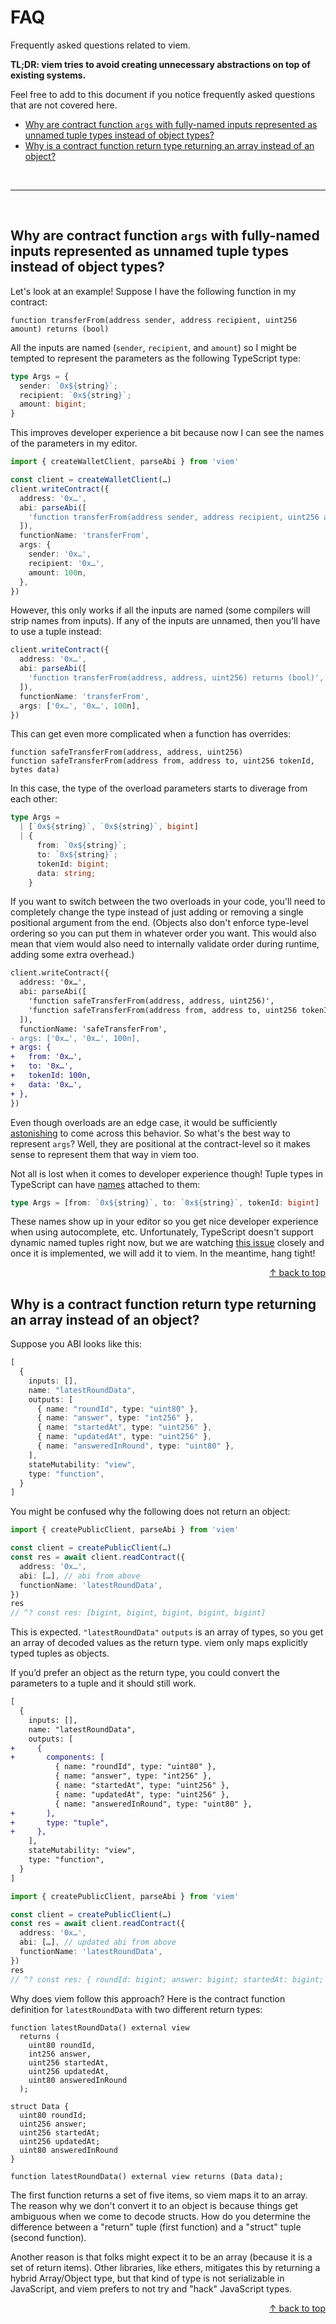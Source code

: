 # FAQ

Frequently asked questions related to viem.

**TL;DR: viem tries to avoid creating unnecessary abstractions on top of existing systems.**

Feel free to add to this document if you notice frequently asked questions that are not covered here.

- [Why are contract function `args` with fully-named inputs represented as unnamed tuple types instead of object types?](#why-are-contract-function-args-with-fully-named-inputs-represented-as-unnamed-tuple-types-instead-of-object-types)
- [Why is a contract function return type returning an array instead of an object?](#why-is-a-contract-function-return-type-returning-an-array-instead-of-an-object)

<br>

---

<br>

## Why are contract function `args` with fully-named inputs represented as unnamed tuple types instead of object types?

Let's look at an example! Suppose I have the following function in my contract:

```sol
function transferFrom(address sender, address recipient, uint256 amount) returns (bool)
```

All the inputs are named (`sender`, `recipient`, and `amount`) so I might be tempted to represent the parameters as the following TypeScript type:

```ts
type Args = {
  sender: `0x${string}`;
  recipient: `0x${string}`;
  amount: bigint;
}
```

This improves developer experience a bit because now I can see the names of the parameters in my editor.

```ts
import { createWalletClient, parseAbi } from 'viem'

const client = createWalletClient(…)
client.writeContract({
  address: '0x…',
  abi: parseAbi([
    'function transferFrom(address sender, address recipient, uint256 amount) returns (bool)',
  ]),
  functionName: 'transferFrom',
  args: {
    sender: '0x…',
    recipient: '0x…',
    amount: 100n,
  },
})
```

However, this only works if all the inputs are named (some compilers will strip names from inputs). If any of the inputs are unnamed, then you'll have to use a tuple instead:

```ts
client.writeContract({
  address: '0x…',
  abi: parseAbi([
    'function transferFrom(address, address, uint256) returns (bool)',
  ]),
  functionName: 'transferFrom',
  args: ['0x…', '0x…', 100n],
})
```

This can get even more complicated when a function has overrides:

```sol
function safeTransferFrom(address, address, uint256)
function safeTransferFrom(address from, address to, uint256 tokenId, bytes data)
```

In this case, the type of the overload parameters starts to diverage from each other:

```ts
type Args =
  | [`0x${string}`, `0x${string}`, bigint]
  | {
      from: `0x${string}`;
      to: `0x${string}`;
      tokenId: bigint;
      data: string;
    }
```

If you want to switch between the two overloads in your code, you'll need to completely change the type instead of just adding or removing a single positional argument from the end. (Objects also don't enforce type-level ordering so you can put them in whatever order you want. This would also mean that viem would also need to internally validate order during runtime, adding some extra overhead.)

```diff
client.writeContract({
  address: '0x…',
  abi: parseAbi([
    'function safeTransferFrom(address, address, uint256)',
    'function safeTransferFrom(address from, address to, uint256 tokenId, bytes data)',
  ]),
  functionName: 'safeTransferFrom',
- args: ['0x…', '0x…', 100n],
+ args: {
+   from: '0x…',
+   to: '0x…',
+   tokenId: 100n,
+   data: '0x…',
+ },
})
```

Even though overloads are an edge case, it would be sufficiently [astonishing](https://en.wikipedia.org/wiki/Principle_of_least_astonishment) to come across this behavior. So what's the best way to represent `args`? Well, they are positional at the contract-level so it makes sense to represent them that way in viem too.

Not all is lost when it comes to developer experience though! Tuple types in TypeScript can have [names](https://www.typescriptlang.org/play?ts=4.0.2#example/named-tuples) attached to them:

```ts
type Args = [from: `0x${string}`, to: `0x${string}`, tokenId: bigint]
```

These names show up in your editor so you get nice developer experience when using autocomplete, etc. Unfortunately, TypeScript doesn't support dynamic named tuples right now, but we are watching [this issue](https://github.com/microsoft/TypeScript/issues/44939) closely and once it is implemented, we will add it to viem. In the meantime, hang tight!

<div align="right">
  <a href="#faq">&uarr; back to top</a></b>
</div>

## Why is a contract function return type returning an array instead of an object?

Suppose you ABI looks like this:

```ts
[
  {
    inputs: [],
    name: "latestRoundData",
    outputs: [
      { name: "roundId", type: "uint80" },
      { name: "answer", type: "int256" },
      { name: "startedAt", type: "uint256" },
      { name: "updatedAt", type: "uint256" },
      { name: "answeredInRound", type: "uint80" },
    ],
    stateMutability: "view",
    type: "function",
  }
]
```

You might be confused why the following does not return an object:

```ts
import { createPublicClient, parseAbi } from 'viem'

const client = createPublicClient(…)
const res = await client.readContract({
  address: '0x…',
  abi: […], // abi from above
  functionName: 'latestRoundData',
})
res
// ^? const res: [bigint, bigint, bigint, bigint, bigint]
```

This is expected. `"latestRoundData"` `outputs` is an array of types, so you get an array of decoded values as the return type. viem only maps explicitly typed tuples as objects.

If you’d prefer an object as the return type, you could convert the parameters to a tuple and it should still work.

```diff
[
  {
    inputs: [],
    name: "latestRoundData",
    outputs: [
+     {
+       components: [
          { name: "roundId", type: "uint80" },
          { name: "answer", type: "int256" },
          { name: "startedAt", type: "uint256" },
          { name: "updatedAt", type: "uint256" },
          { name: "answeredInRound", type: "uint80" },
+       ],
+       type: "tuple",
+     },
    ],
    stateMutability: "view",
    type: "function",
  }
]
```

```ts
import { createPublicClient, parseAbi } from 'viem'

const client = createPublicClient(…)
const res = await client.readContract({
  address: '0x…',
  abi: […], // updated abi from above
  functionName: 'latestRoundData',
})
res
// ^? const res: { roundId: bigint; answer: bigint; startedAt: bigint; updatedAt: bigint; answeredInRound: bigint; }
```

Why does viem follow this approach? Here is the contract function definition for `latestRoundData` with two different return types:

```sol
function latestRoundData() external view
  returns (
    uint80 roundId,
    int256 answer,
    uint256 startedAt,
    uint256 updatedAt,
    uint80 answeredInRound
  );

struct Data {
  uint80 roundId;
  uint256 answer;
  uint256 startedAt;
  uint256 updatedAt;
  uint80 answeredInRound
}

function latestRoundData() external view returns (Data data);
```

The first function returns a set of five items, so viem maps it to an array. The reason why we don't convert it to an object is because things get ambiguous when we come to decode structs. How do you determine the difference between a "return" tuple (first function) and a "struct" tuple (second function).

Another reason is that folks might expect it to be an array (because it is a set of return items). Other libraries, like ethers, mitigates this by returning a hybrid Array/Object type, but that kind of type is not serializable in JavaScript, and viem prefers to not try and "hack" JavaScript types.

<div align="right">
  <a href="#faq">&uarr; back to top</a></b>
</div>